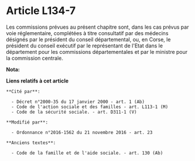 # Article L134-7

Les commissions prévues au présent chapitre sont, dans les cas prévus par voie réglementaire, complétées à titre consultatif
par des médecins désignés par le président du conseil départemental, ou, en Corse, le président du conseil exécutif par le
représentant de l'Etat dans le département pour les commissions départementales et par le ministre pour la commission
centrale.

**Nota:**



**Liens relatifs à cet article**

	**Cité par**:

	  - Décret n°2000-35 du 17 janvier 2000 - art. 1 (Ab)
	  - Code de l'action sociale et des familles - art. L113-1 (M)
	  - Code de la sécurité sociale. - art. D311-1 (V)

	**Modifié par**:

	  - Ordonnance n°2016-1562 du 21 novembre 2016 - art. 23

	**Anciens textes**:

	  - Code de la famille et de l'aide sociale. - art. 130 (Ab)
